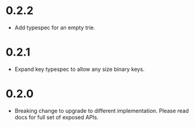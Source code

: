 # 0.2.2
* Add typespec for an empty trie.
# 0.2.1
* Expand key typespec to allow any size binary keys.
# 0.2.0
* Breaking change to upgrade to different implementation. Please read docs for full set of exposed APIs.

